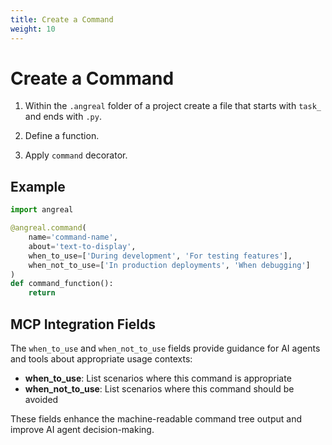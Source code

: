 ```yaml
---
title: Create a Command
weight: 10
---
```


# Create a Command

1. Within the `.angreal` folder of a project create a file that starts with `task_` and ends with `.py`.

2. Define a function.

3. Apply `command` decorator.

## Example

```python
import angreal

@angreal.command(
    name='command-name', 
    about='text-to-display',
    when_to_use=['During development', 'For testing features'],
    when_not_to_use=['In production deployments', 'When debugging']
)
def command_function():
    return
```

## MCP Integration Fields

The `when_to_use` and `when_not_to_use` fields provide guidance for AI agents and tools about appropriate usage contexts:

- **when_to_use**: List scenarios where this command is appropriate
- **when_not_to_use**: List scenarios where this command should be avoided

These fields enhance the machine-readable command tree output and improve AI agent decision-making.
